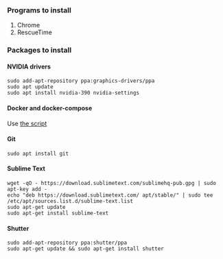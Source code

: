 ### Programs to install
1. Chrome
1. RescueTime

### Packages to install
#### NVIDIA drivers
```
sudo add-apt-repository ppa:graphics-drivers/ppa
sudo apt update
sudo apt install nvidia-390 nvidia-settings
```
#### Docker and docker-compose
Use [the script](https://github.com/vitaliykobrin/useful-scripts/blob/master/scripts/install-docker.sh)

#### Git
```
sudo apt install git
```

#### Sublime Text
```
wget -qO - https://download.sublimetext.com/sublimehq-pub.gpg | sudo apt-key add -
echo "deb https://download.sublimetext.com/ apt/stable/" | sudo tee /etc/apt/sources.list.d/sublime-text.list
sudo apt-get update
sudo apt-get install sublime-text
```
#### Shutter
```
sudo add-apt-repository ppa:shutter/ppa
sudo apt-get update && sudo apt-get install shutter
```
